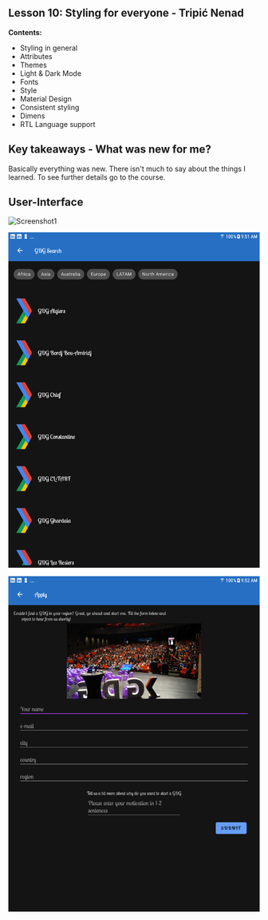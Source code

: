 ﻿##	﻿Lesson 10: Styling for everyone - Tripi&#x0107; Nenad

**Contents:**

 - Styling in general
 - Attributes
 - Themes
 - Light & Dark Mode
 - Fonts
 - Style
 - Material Design
 - Consistent styling
 - Dimens
 - RTL Language support


## Key takeaways - What was new for me?
Basically everything was new. There isn't much to say about the things I learned. To see further details go to the course.







## User-Interface
![Screenshot1](screenshots/gdg-finder-home.png)

![Screenshot2](screenshots/gdg-finder-search.png)

![Screenshot3](screenshots/gdg-finder-apply.png)



